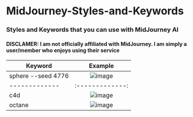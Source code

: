 # MidJourney-Styles-and-Keywords
### Styles and Keywords that you can use with MidJourney AI
#### DISCLAMER: I am not officially affiliated with MidJourney. I am simply a user/member who enjoys using their service

| Keyword        | Example      |
| ------------- |:-------------:|
| sphere --seed 4776 | ![image](https://user-images.githubusercontent.com/6042799/177029220-1e85f352-632e-4663-920e-66609e1cd251.png) |
| ------------- |:-------------:|
| c4d                | ![image](https://user-images.githubusercontent.com/6042799/177029239-fcb45124-1141-49bb-a8be-e5910454399c.png) |
| octane             | ![image](https://user-images.githubusercontent.com/6042799/177029240-86abb3d7-a162-45e7-bc32-13ff00de4054.png) |
